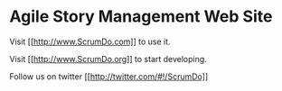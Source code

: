 # Agile Story Management Web Site

Visit [[http://www.ScrumDo.com]] to use it.

Visit [[http://www.ScrumDo.org]] to start developing.

Follow us on twitter [[http://twitter.com/#!/ScrumDo]]

